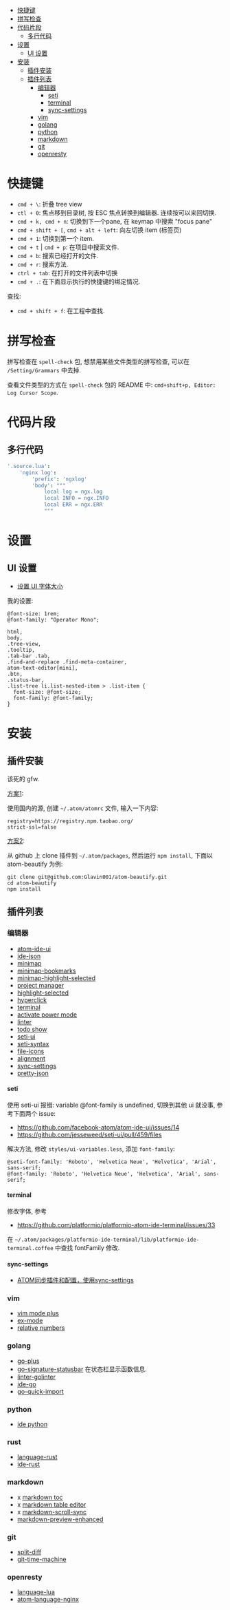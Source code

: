
<!-- @import "[TOC]" {cmd="toc" depthFrom=1 depthTo=6 orderedList=false} -->
<!-- code_chunk_output -->

* [快捷键](#快捷键)
* [拼写检查](#拼写检查)
* [代码片段](#代码片段)
	* [多行代码](#多行代码)
* [设置](#设置)
	* [UI 设置](#ui-设置)
* [安装](#安装)
	* [插件安装](#插件安装)
	* [插件列表](#插件列表)
		* [编辑器](#编辑器)
			* [seti](#seti)
			* [terminal](#terminal)
			* [sync-settings](#sync-settings)
		* [vim](#vim)
		* [golang](#golang)
		* [python](#python)
		* [markdown](#markdown)
		* [git](#git)
		* [openresty](#openresty)

<!-- /code_chunk_output -->


# 快捷键
- `cmd + \`: 折叠 tree view
- `ctl + 0`: 焦点移到目录树, 按 ESC 焦点转换到编辑器. 连续按可以来回切换.
- `cmd + k, cmd + n`: 切换到下一个pane, 在 keymap 中搜索 "focus pane"
- `cmd + shift + [`, `cmd + alt + left`: 向左切换 item (标签页)
- `cmd + 1`: 切换到第一个 item.
- `cmd + t` | `cmd + p`: 在项目中搜索文件.
- `cmd + b`: 搜索已经打开的文件.
- `cmd + r`: 搜索方法.
- `ctrl + tab`: 在打开的文件列表中切换
- `cmd + .`: 在下面显示执行的快捷键的绑定情况.

查找:
- `cmd + shift + f`: 在工程中查找.




# 拼写检查

拼写检查在 `spell-check` 包, 想禁用某些文件类型的拼写检查, 可以在 `/Setting/Grammars` 中去掉.

查看文件类型的方式在 `spell-check` 包的 README 中: `cmd+shift+p, Editor: Log Cursor Scope`.


# 代码片段

## 多行代码

```cson
'.source.lua':
    'nginx log':
        'prefix': 'ngxlog'
        'body': """
            local log = ngx.log
            local INFO = ngx.INFO
            local ERR = ngx.ERR
            """
```


# 设置

## UI 设置
- [设置 UI 字体大小](https://github.com/atom/atom/issues/2530)

我的设置:

```less
@font-size: 1rem;
@font-family: "Operator Mono";

html,
body,
.tree-view,
.tooltip,
.tab-bar .tab,
.find-and-replace .find-meta-container,
atom-text-editor[mini],
.btn,
.status-bar,
.list-tree li.list-nested-item > .list-item {
  font-size: @font-size;
  font-family: @font-family;
}
```



# 安装

## 插件安装

该死的 gfw.

[方案1](http://blog.csdn.net/qianghaohao/article/details/52331432):

使用国内的源, 创建 `~/.atom/atomrc` 文件, 输入一下内容:

```
registry=https://registry.npm.taobao.org/  
strict-ssl=false
```

[方案2](https://www.zhihu.com/question/50859713/answer/153110096):

从 github 上 clone 插件到 `~/.atom/packages`, 然后运行 `npm install`, 下面以 atom-beautify 为例:

```
git clone git@github.com:Glavin001/atom-beautify.git
cd atom-beautify
npm install
```


## 插件列表

### 编辑器
- [atom-ide-ui](https://github.com/facebook-atom/atom-ide-ui)
- [ide-json](https://github.com/atom/ide-json)
- [minimap](https://github.com/atom-minimap/minimap)
- [minimap-bookmarks](https://github.com/atom-minimap/minimap-bookmarks)
- [minimap-highlight-selected](https://atom.io/packages/minimap-highlight-selected)
- [project manager](https://github.com/danielbrodin/atom-project-manager)
- [highlight-selected](https://github.com/richrace/highlight-selected)
- [hyperclick](https://github.com/facebook-atom/hyperclick)
- [terminal](https://github.com/platformio/platformio-atom-ide-terminal)
- [activate power mode](https://github.com/JoelBesada/activate-power-mode)
- [linter](https://github.com/steelbrain/linter)
- [todo show](https://github.com/mrodalgaard/atom-todo-show)
- [seti-ui](https://github.com/jesseweed/seti-ui)
- [seti-syntax](https://github.com/jesseweed/seti-syntax)
- [file-icons](https://atom.io/packages/file-icons)
- [alignment](https://github.com/Freyskeyd/atom-alignment)
- [sync-settings](https://github.com/atom-community/sync-settings)
- [pretty-json](https://github.com/federomero/pretty-json)

#### seti

使用 seti-ui 报错: variable @font-family is undefined, 切换到其他 ui 就没事, 参考下面两个 issue:

- https://github.com/facebook-atom/atom-ide-ui/issues/14
- https://github.com/jesseweed/seti-ui/pull/459/files

解决方法, 修改 `styles/ui-variables.less`, 添加 `font-family`:

```less
@seti-font-family: 'Roboto', 'Helvetica Neue', 'Helvetica', 'Arial', sans-serif;
@font-family: 'Roboto', 'Helvetica Neue', 'Helvetica', 'Arial', sans-serif;
```


#### terminal

修改字体, 参考
- https://github.com/platformio/platformio-atom-ide-terminal/issues/33

在 `~/.atom/packages/platformio-ide-terminal/lib/platformio-ide-terminal.coffee` 中查找 fontFamily 修改.


#### sync-settings
- [ATOM同步插件和配置，使用sync-settings](http://www.jianshu.com/p/bd006b349d03)


### vim
- [vim mode plus](https://github.com/t9md/atom-vim-mode-plus)
- [ex-mode](https://github.com/lloeki/ex-mode)
- [relative numbers](https://github.com/justmoon/relative-numbers)


### golang
- [go-plus](https://github.com/joefitzgerald/go-plus)
- [go-signature-statusbar](https://github.com/wndhydrnt/go-signature-statusbar) 在状态栏显示函数信息.
- [linter-golinter](https://github.com/AtomLinter/linter-golinter)
- [ide-go](https://github.com/ckaznocha/ide-go)
- [go-quick-import](https://github.com/mastercactapus/atom-go-quick-import)


### python
- [ide python](https://github.com/lgeiger/ide-python)


### rust
- [language-rust](https://atom.io/packages/language-rust)
- [ide-rust](https://atom.io/packages/ide-rust)


### markdown
- x [markdown toc](https://github.com/nok/markdown-toc)
- x [markdown table editor](https://github.com/susisu/atom-markdown-table-editor)
- x [markdown-scroll-sync](https://github.com/vincentcn/markdown-scroll-sync)
- [markdown-preview-enhanced](https://github.com/shd101wyy/markdown-preview-enhanced)


### git
- [split-diff](https://github.com/mupchrch/split-diff)
- [git-time-machine](https://github.com/littlebee/git-time-machine)


### openresty
- [language-lua](https://github.com/FireZenk/language-lua)
- [atom-language-nginx](https://github.com/hnagato/atom-language-nginx)
